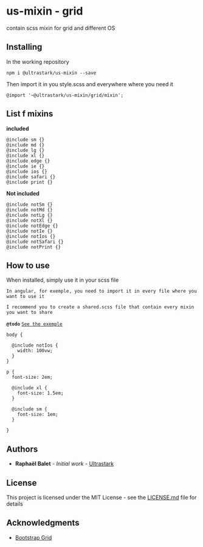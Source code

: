 # us-mixin - grid

contain scss mixin for grid and different OS

## Installing

In the working repository

```
npm i @ultrastark/us-mixin --save
```

Then import it in you style.scss and everywhere where you need it

```
@import '~@ultrastark/us-mixin/grid/mixin';
```

## List f mixins

**included**

```
@include sm {}
@include md {}
@include lg {}
@include xl {}
@include edge {}
@include ie {}
@include ios {}
@include safari {}
@include print {}
```

**Not included**

```
@include notSm {}
@include notMd {}
@include notLg {}
@include notXl {}
@include notEdge {}
@include notIe {}
@include notIos {}
@include notSafari {}
@include notPrint {}
```

## How to use

When installed, simply use it in your scss file

`In angular, for exemple, you need to import it in every file where you want to use it`

`I recommend you to create a shared.scss file that contain every mixin you want to share`

**`@todo`** [`See the exemple`](https://github.com/rbalet/us-mixin)

```
body {

  @include notIos {
    width: 100vw;
  }
}

p {
  font-size: 2em;

  @include xl {
    font-size: 1.5em;
  }

  @include sm {
    font-size: 1em;
  }

}
```

## Authors

- **Raphaël Balet** - _Initial work_ - [Ultrastark](https://ultrastark.ch)

## License

This project is licensed under the MIT License - see the [LICENSE.md](LICENSE.md) file for details

## Acknowledgments

- [Bootstrap Grid](https://getbootstrap.com/docs/4.0/layout/grid/)
